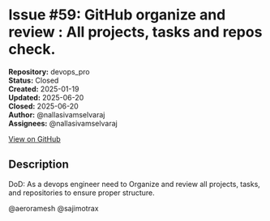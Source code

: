 # Issue #59: GitHub organize and review : All projects, tasks and repos check.

**Repository:** devops_pro  
**Status:** Closed  
**Created:** 2025-01-19  
**Updated:** 2025-06-20  
**Closed:** 2025-06-20  
**Author:** @nallasivamselvaraj  
**Assignees:** @nallasivamselvaraj  

[View on GitHub](https://github.com/Simtestlab/devops_pro/issues/59)

## Description

DoD: As a devops engineer need to Organize and review all projects, tasks, and repositories to ensure proper structure.

@aeroramesh @sajimotrax 